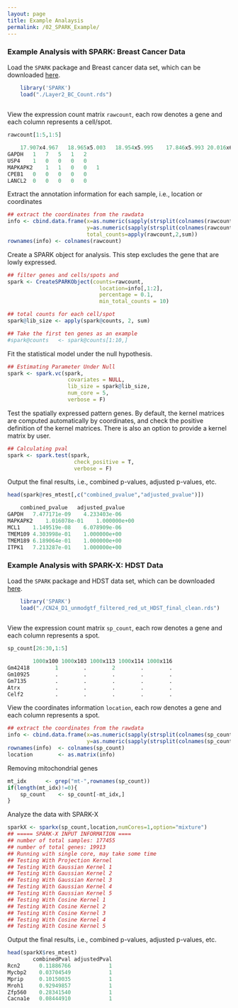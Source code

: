```yaml
---
layout: page
title: Example Analaysis
permalink: /02_SPARK_Example/
---
```


### Example Analysis with SPARK: Breast Cancer Data

Load the `SPARK` package and Breast cancer data set, which can be downloaded [here](https://github.com/xzhoulab/SPARK/blob/master/data/Layer2_BC_Count.rds).
```R
    library('SPARK')
    load("./Layer2_BC_Count.rds")
     
```
View the expression count matrix `rawcount`, each row denotes a gene and each column represents a cell/spot.
```R
rawcount[1:5,1:5]

    17.907x4.967   18.965x5.003   18.954x5.995    17.846x5.993 20.016x6.019
GAPDH   1   7   5   1   2
USP4    1   0   0   0   0
MAPKAPK2    1   1   0   0   1
CPEB1   0   0   0   0   0
LANCL2  0   0   0   0   0
```

Extract the annotation information for each sample, i.e., location or coordinates
```R   
## extract the coordinates from the rawdata
info <- cbind.data.frame(x=as.numeric(sapply(strsplit(colnames(rawcount),split="x"),"[",1)),
                         y=as.numeric(sapply(strsplit(colnames(rawcount),split="x"),"[",2)),
                         total_counts=apply(rawcount,2,sum))
rownames(info) <- colnames(rawcount)
```
Create a SPARK object for analysis. This step excludes the gene that are lowly expressed.
```R 
## filter genes and cells/spots and 
spark <- CreateSPARKObject(counts=rawcount, 
                             location=info[,1:2],
                             percentage = 0.1, 
                             min_total_counts = 10)

## total counts for each cell/spot
spark@lib_size <- apply(spark@counts, 2, sum)

## Take the first ten genes as an example
#spark@counts   <- spark@counts[1:10,]
```

Fit the statistical model under the null hypothesis.
```R 
## Estimating Parameter Under Null
spark <- spark.vc(spark, 
                   covariates = NULL, 
                   lib_size = spark@lib_size, 
                   num_core = 5,
                   verbose = F)
```

Test the spatially expressed pattern genes. By default, the kernel matrices are computed automatically by coordinates, and check the positive definition of the kernel matrices. There is also an option to provide a kernel matrix by user.
```R 
## Calculating pval
spark <- spark.test(spark, 
                     check_positive = T, 
                     verbose = F)

```

Output the final results, i.e., combined p-values, adjusted p-values, etc. 
```R 
head(spark@res_mtest[,c("combined_pvalue","adjusted_pvalue")])

    combined_pvalue   adjusted_pvalue
GAPDH   7.477171e-09    4.233403e-06
MAPKAPK2    1.016078e-01    1.000000e+00
MCL1    1.149519e-08    6.078909e-06
TMEM109 4.303998e-01    1.000000e+00
TMEM189 6.189064e-01    1.000000e+00
ITPK1   7.213287e-01    1.000000e+00
```



### Example Analysis with SPARK-X: HDST Data

Load the `SPARK` package and HDST data set, which can be downloaded [here](https://github.com/xzhoulab/SPARK/blob/master/data/Layer2_BC_Count.rds).
```R
    library('SPARK')
    load("./CN24_D1_unmodgtf_filtered_red_ut_HDST_final_clean.rds")
     
```
View the expression count matrix `sp_count`, each row denotes a gene and each column represents a spot.
```R
sp_count[26:30,1:5]

        1000x100 1000x103 1000x113 1000x114 1000x116
Gm42418        1        .        2        .        .
Gm10925        .        .        .        .        .
Gm7135         .        .        .        .        .
Atrx           .        .        .        .        .
Celf2          .        .        .        .        .
```

View the coordinates information `location`, each row denotes a gene and each column represents a spot.
```R   
## extract the coordinates from the rawdata
info <- cbind.data.frame(x=as.numeric(sapply(strsplit(colnames(sp_count),split="x"),"[",1)),
                         y=as.numeric(sapply(strsplit(colnames(sp_count),split="x"),"[",2)))
rownames(info)  <- colnames(sp_count)
location        <- as.matrix(info)
```
Removing mitochondrial genes
```R 
mt_idx      <- grep("mt-",rownames(sp_count))
if(length(mt_idx)!=0){
    sp_count    <- sp_count[-mt_idx,]
}
```

Analyze the data with SPARK-X
```R 
sparkX <- sparkx(sp_count,location,numCores=1,option="mixture")
## ===== SPARK-X INPUT INFORMATION ==== 
## number of total samples: 177455 
## number of total genes: 19913 
## Running with single core, may take some time 
## Testing With Projection Kernel
## Testing With Gaussian Kernel 1
## Testing With Gaussian Kernel 2
## Testing With Gaussian Kernel 3
## Testing With Gaussian Kernel 4
## Testing With Gaussian Kernel 5
## Testing With Cosine Kernel 1
## Testing With Cosine Kernel 2
## Testing With Cosine Kernel 3
## Testing With Cosine Kernel 4
## Testing With Cosine Kernel 5
```

Output the final results, i.e., combined p-values, adjusted p-values, etc. 
```R 
head(sparkX$res_mtest)
        combinedPval adjustedPval
Rcn2      0.11886766            1
Mycbp2    0.03704549            1
Mprip     0.10150035            1
Mroh1     0.92949857            1
Zfp560    0.28341540            1
Cacna1e   0.08444910            1
```

